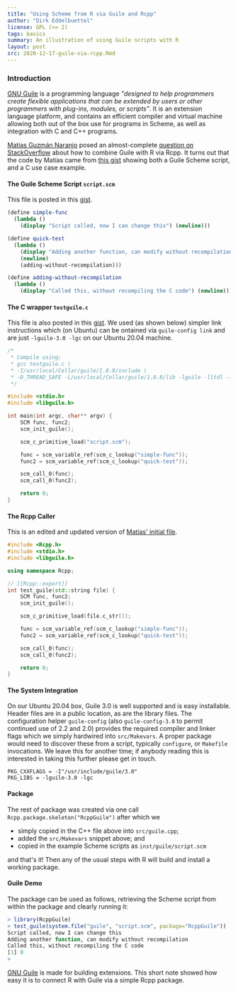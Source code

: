 ```yaml
---
title: "Using Scheme from R via Guile and Rcpp"
author: "Dirk Eddelbuettel"
license: GPL (>= 2)
tags: basics
summary: An illustration of using Guile scripts with R
layout: post
src: 2020-12-17-guile-via-rcpp.Rmd
---
```




### Introduction

[GNU Guile](https://www.gnu.org/software/guile/) is a programming language _"designed to help
programmers create flexible applications that can be extended by users or other programmers with
plug-ins, modules, or scripts"_. It is an extension language platform, and contains an efficient
compiler and virtual machine allowing both out of the box use for programs in Scheme, as well as
integration with C and C++ programs.

[Matías Guzmán Naranjo](https://mguzmann89.gitlab.io/) posed an almost-complete [question on
StackOverflow](https://stackoverflow.com/questions/65340724/linking-guile-to-rcpp) about how to
combine Guile with R via Rcpp. It turns out that the code by Matías came from [this
gist](https://gist.github.com/ncweinhold/9724254) showing both a Guile Scheme script, and a C
use case example.

#### The Guile Scheme Script `script.scm`

This file is posted in this [gist](https://gist.github.com/ncweinhold/9724254).

```scheme
(define simple-func
  (lambda ()
    (display "Script called, now I can change this") (newline)))

(define quick-test
  (lambda ()
    (display "Adding another function, can modify without recompilation") 
    (newline)
    (adding-without-recompilation)))

(define adding-without-recompilation
  (lambda ()
    (display "Called this, without recompiling the C code") (newline)))
```

#### The C wrapper `testguile.c`

This file is also posted in this [gist](https://gist.github.com/ncweinhold/9724254). We used (as
shown below) simpler link instructions which (on Ubuntu) can be ontained via `guile-config link` and
are just `-lguile-3.0 -lgc` on our Ubuntu 20.04 machine.


```c
/*
 * Compile using: 
 * gcc testguile.c \
 * -I/usr/local/Cellar/guile/1.8.8/include \
 * -D_THREAD_SAFE -L/usr/local/Cellar/guile/1.8.8/lib -lguile -lltdl -lgmp -lm -lltdl -o testguile
 */

#include <stdio.h>
#include <libguile.h>

int main(int argc, char** argv) {
    SCM func, func2;
    scm_init_guile();

    scm_c_primitive_load("script.scm");

    func = scm_variable_ref(scm_c_lookup("simple-func"));
    func2 = scm_variable_ref(scm_c_lookup("quick-test"));

    scm_call_0(func);
    scm_call_0(func2);

    return 0;
}
```

#### The Rcpp Caller 

This is an edited and updated version of [Matías' initial
file](https://stackoverflow.com/questions/65340724/linking-guile-to-rcpp).

```c++
#include <Rcpp.h>
#include <stdio.h>
#include <libguile.h>

using namespace Rcpp;

// [[Rcpp::export]]
int test_guile(std::string file) {
    SCM func, func2;
    scm_init_guile();

    scm_c_primitive_load(file.c_str());

    func = scm_variable_ref(scm_c_lookup("simple-func"));
    func2 = scm_variable_ref(scm_c_lookup("quick-test"));

    scm_call_0(func);
    scm_call_0(func2);

    return 0;
}
```

#### The System Integration

On our Ubuntu 20.04 box, Guile 3.0 is well supported and is easy installable. Header files are in a
public location, as are the library files.  The configuration helper `guile-config` (also
`guile-config-3.0` to permit continued use of 2.2 and 2.0) provides the required compiler and linker
flags which we simply hardwired into `src/Makevars`.  A proper package would need to discover these
from a script, typically `configure`, or `Makefile` invocations.  We leave this for another time; if
anybody reading this is interested in taking this further please get in touch.

```make
PKG_CXXFLAGS = -I"/usr/include/guile/3.0"
PKG_LIBS = -lguile-3.0 -lgc
```

#### Package

The rest of package was created via one call `Rcpp.package.skeleton("RcppGuile")` after which we
- simply copied in the C++ file above into `src/guile.cpp`;
- added the `src/Makevars` snippet above; and
- copied in the example Scheme scripts as `inst/guile/script.scm`

and that's it!  Then any of the usual steps with R will build and install a working package.


#### Guile Demo

The package can be used as follows, retrieving the Scheme script from within the package and clearly
running it:

```r
> library(RcppGuile)
> test_guile(system.file("guile", "script.scm", package="RcppGuile"))
Script called, now I can change this
Adding another function, can modify without recompilation
Called this, without recompiling the C code
[1] 0
> 
```

[GNU Guile](https://www.gnu.org/software/guile/) is made for building extensions. This short note
showed how easy it is to connect R with Guile via a simple Rcpp package.
